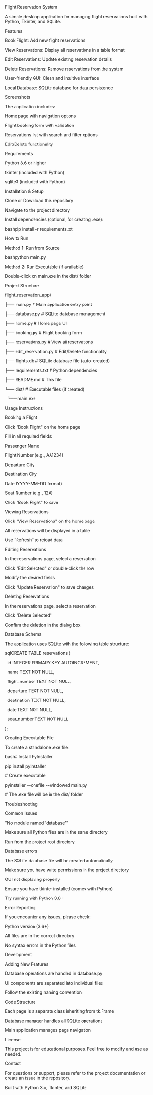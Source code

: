 Flight Reservation System

A simple desktop application for managing flight reservations built with Python, Tkinter, and SQLite.

Features



Book Flight: Add new flight reservations

View Reservations: Display all reservations in a table format

Edit Reservations: Update existing reservation details

Delete Reservations: Remove reservations from the system

User-friendly GUI: Clean and intuitive interface

Local Database: SQLite database for data persistence



Screenshots

The application includes:



Home page with navigation options

Flight booking form with validation

Reservations list with search and filter options

Edit/Delete functionality



Requirements



Python 3.6 or higher

tkinter (included with Python)

sqlite3 (included with Python)



Installation \& Setup



Clone or Download this repository

Navigate to the project directory

Install dependencies (optional, for creating .exe):

bashpip install -r requirements.txt





How to Run

Method 1: Run from Source

bashpython main.py

Method 2: Run Executable (if available)



Double-click on main.exe in the dist/ folder



Project Structure

flight\_reservation\_app/

├── main.py                 # Main application entry point

├── database.py             # SQLite database management

├── home.py                 # Home page UI

├── booking.py              # Flight booking form

├── reservations.py         # View all reservations

├── edit\_reservation.py     # Edit/Delete functionality

├── flights.db              # SQLite database file (auto-created)

├── requirements.txt        # Python dependencies

├── README.md               # This file

└── dist/                   # Executable files (if created)

    └── main.exe

Usage Instructions

Booking a Flight



Click "Book Flight" on the home page

Fill in all required fields:



Passenger Name

Flight Number (e.g., AA1234)

Departure City

Destination City

Date (YYYY-MM-DD format)

Seat Number (e.g., 12A)





Click "Book Flight" to save



Viewing Reservations



Click "View Reservations" on the home page

All reservations will be displayed in a table

Use "Refresh" to reload data



Editing Reservations



In the reservations page, select a reservation

Click "Edit Selected" or double-click the row

Modify the desired fields

Click "Update Reservation" to save changes



Deleting Reservations



In the reservations page, select a reservation

Click "Delete Selected"

Confirm the deletion in the dialog box



Database Schema

The application uses SQLite with the following table structure:

sqlCREATE TABLE reservations (

    id INTEGER PRIMARY KEY AUTOINCREMENT,

    name TEXT NOT NULL,

    flight\_number TEXT NOT NULL,

    departure TEXT NOT NULL,

    destination TEXT NOT NULL,

    date TEXT NOT NULL,

    seat\_number TEXT NOT NULL

);

Creating Executable File

To create a standalone .exe file:

bash# Install PyInstaller

pip install pyinstaller



\# Create executable

pyinstaller --onefile --windowed main.py



\# The .exe file will be in the dist/ folder

Troubleshooting

Common Issues



"No module named 'database'"



Make sure all Python files are in the same directory

Run from the project root directory





Database errors



The SQLite database file will be created automatically

Make sure you have write permissions in the project directory





GUI not displaying properly



Ensure you have tkinter installed (comes with Python)

Try running with Python 3.6+







Error Reporting

If you encounter any issues, please check:



Python version (3.6+)

All files are in the correct directory

No syntax errors in the Python files



Development

Adding New Features



Database operations are handled in database.py

UI components are separated into individual files

Follow the existing naming convention



Code Structure



Each page is a separate class inheriting from tk.Frame

Database manager handles all SQLite operations

Main application manages page navigation



License

This project is for educational purposes. Feel free to modify and use as needed.

Contact

For questions or support, please refer to the project documentation or create an issue in the repository.



Built with Python 3.x, Tkinter, and SQLite

